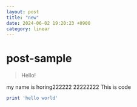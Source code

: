```yaml
---
layout: post
title: "new"
date: 2024-06-02 19:20:23 +0900
category: linear
---
```


# post-sample
> Hello!

my name is horing222222
22222222
This is code
```ruby
print 'hello world'
```
